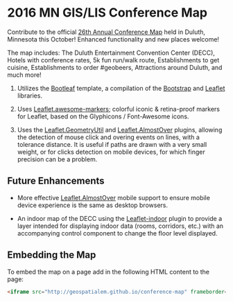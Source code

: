 2016 MN GIS/LIS Conference Map
==============

Contribute to the official [26th Annual Conference Map](http://geospatialem.github.io/conference-map) held in Duluth, Minnesota this October! Enhanced functionality and new places welcome!

The map includes: The Duluth Entertainment Convention Center (DECC), Hotels with conference rates, 5k fun run/walk route, Establishments to get cuisine, Establishments to order #geobeers, Attractions around Duluth, and much more!

1. Utilizes the <a href="https://github.com/bmcbride/bootleaf">Bootleaf</a> template, a compilation of the <a href="https://github.com/twbs/bootstrap">Bootstrap</a> and <a href="https://github.com/Leaflet/Leaflet/">Leaflet</a> libraries.

2. Uses <a href="https://github.com/lvoogdt/Leaflet.awesome-markers">Leaflet.awesome-markers</a>; colorful iconic & retina-proof markers for Leaflet, based on the Glyphicons / Font-Awesome icons.

3. Uses the [Leaflet.GeometryUtil](https://github.com/makinacorpus/Leaflet.GeometryUtil) and [Leaflet.AlmostOver](https://github.com/makinacorpus/Leaflet.AlmostOver) plugins, allowing the detection of mouse click and overing events on lines, with a tolerance distance. It is useful if paths are drawn with a very small weight, or for clicks detection on mobile devices, for which finger precision can be a problem.


## Future Enhancements

- More effective [Leaflet.AlmostOver](https://github.com/makinacorpus/Leaflet.AlmostOver) mobile support to ensure mobile device experience is the same as desktop browsers.

- An indoor map of the DECC using the [Leaflet-indoor](https://github.com/cbaines/leaflet-indoor) plugin to provide a layer intended for displaying indoor data (rooms, corridors, etc.) with an accompanying control component to change the floor level displayed.

## Embedding the Map
To embed the map on a page add in the following HTML content to the page:

```html
<iframe src="http://geospatialem.github.io/conference-map" frameborder="0" width="600" height="400"></iframe>   
```
